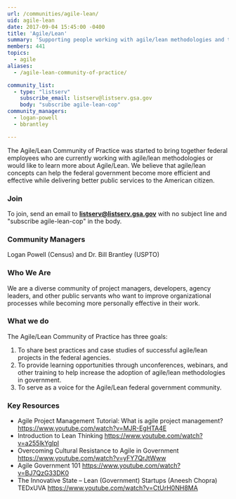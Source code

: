 ```yaml
---
url: /communities/agile-lean/
uid: agile-lean
date: 2017-09-04 15:45:00 -0400
title: 'Agile/Lean'
summary: 'Supporting people working with agile/lean methodologies and those who would like to learn more.'
members: 441
topics:
  - agile
aliases:
  - /agile-lean-community-of-practice/

community_list:
  - type: "listserv"
    subscribe_email: listserv@listserv.gsa.gov
    body: "subscribe agile-lean-cop"
community_managers:
  - logan-powell
  - bbrantley

---
```


The Agile/Lean Community of Practice was started to bring together federal employees who are currently working with agile/lean methodologies or would like to learn more about Agile/Lean. We believe that agile/lean concepts can help the federal government become more efficient and effective while delivering better public services to the American citizen.

### Join
To join, send an email to **[listserv@listserv.gsa.gov](mailto:listserv@listserv.gsa.gov)** with no subject line and "subscribe agile-lean-cop" in the body.

### Community Managers

Logan Powell (Census) and Dr. Bill Brantley (USPTO)

### Who We Are

We are a diverse community of project managers, developers, agency leaders, and other public servants who want to improve organizational processes while becoming more personally effective in their work.

### What we do
The Agile/Lean Community of Practice has three goals:

1. To share best practices and case studies of successful agile/lean projects in the federal agencies.
2. To provide learning opportunities through unconferences, webinars, and other training to help increase the adoption of agile/lean methodologies in government.
3. To serve as a voice for the Agile/Lean federal government community.

### Key Resources
- Agile Project Management Tutorial: What is agile project management? https://www.youtube.com/watch?v=MJR-EgHTA4E
- Introduction to Lean Thinking https://www.youtube.com/watch?v=a255lkYgIpI
- Overcoming Cultural Resistance to Agile in Government https://www.youtube.com/watch?v=yFY7QrJtWww
- Agile Government 101 https://www.youtube.com/watch?v=BJ7QzG33DK0
- The Innovative State – Lean (Government) Startups (Aneesh Chopra) TEDxUVA https://www.youtube.com/watch?v=CtUrH0NH8MA
